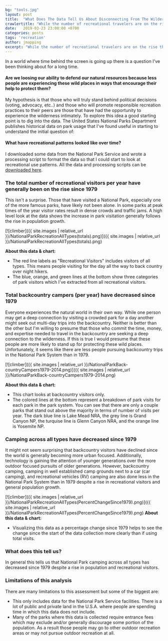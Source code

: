 ```yaml
---
bg: "tools.jpg"
layout: post
title:  "What Does The Data Tell Us About Disconnecting From The Wilderness"
crawlertitle: "While the number of recreational travelers are on the rise the number of backcountry travelers are declining. A loss of people with personal experiences in the wilderness could lead to a loss of people personally invested in protecting wild places."
date:   2019-03-23 23:00:00 +0700
categories: posts
tags: 'recreation'
author: jmapping
excerpt: "While the number of recreational travelers are on the rise the number of backcountry travelers are declining. A loss of people with personal experiences in the wilderness could lead to a loss of people personally invested in protecting wild places."
---
```


In a world where time behind the screen is going up there is a question I've been thinking about for a long time.

#### Are we loosing our ability to defend our natural resources because less people are experiencing these wild places in ways that encourage their help to protect them?

My hypothesis is that those who will truly stand behind political decisions (voting, advocacy, etc..) and those who will promote responsible recreation practices to their peers are those that have had the opportunity to experience the wilderness intimately. To explore this idea a good starting point is to dig into the data. The United States National Parks Department publishes historical data on park usage that I've found useful in starting to understand the initial question of:

#### What have recreational patterns looked like over time?

I downloaded some data from the National Park Service and wrote a processing script to format the data so that I could start to look at recreational use patterns. All the data and processing scripts can be [downloaded here](https://github.com/justinlewis/recreation).


### The total number of recreational visitors per year have generally been on the rise since 1979
This isn't a surprise. Those that have visited a National Park, especially one of the more famous parks, have likely not been alone. In some parks at peak times of the year visitor rates result in dense crowds and traffic jams. A high level look at the data shows the increase in park visitation generally follows the rise in population growth.

[![climber]({{ site.images | relative_url }}/NationalParkRecreationAllTypes(totals).png)]({{ site.images | relative_url }}/NationalParkRecreationAllTypes(totals).png)

<b>About this data & chart:</b>  
* The red line labels as "Recreational Visitors" includes visitors of all types. This means people visiting for the day all the way to back country over night hikers.
* The blue, orange, and green lines at the bottom show three categories of park visitors which I've extracted from all recreational visitors.


### Total backcountry campers (per year) have decreased since 1979
Everyone experiences the natural world in their own way. While one person may get a deep connection by visiting a crowded park for a day another might seek out multi-day trips into the backcountry. Neither is better than the other but I'm willing to presume that those who commit the time, money, and expertise needed to travel in the backcountry are seeking a deep connection to the wilderness. If this is true I would presume that these people are more likely to stand up for protecting these wild places. Unfortunately, it seems like there are less people pursuing backcountry trips in the National Park System than in 1979.

[![climber]({{ site.images | relative_url }}/NationalParkBack-countryCampers1979-2014.png)]({{ site.images | relative_url }}/NationalParkBack-countryCampers1979-2014.png)

<b>About this data & chart:</b>  
* This chart looks at backcountry visitors only.
* The colored lines at the bottom represent a breakdown of park visits for each park in the park system. You can see that there are only a couple parks that stand out above the majority in terms of number of visits per year. The dark blue line is Lake Mead NRA, the grey line is Grand Canyon NP, the turquise line is Glenn Canyon NRA, and the orange line is Yosemite NP.


### Camping across all types have decreased since 1979
It might not seem surprising that backcountry visitors have declined since the world is generally becoming more urban focused. Additionally, technology is gaining the attention of younger generations over the more outdoor focused pursuits of older generations. However, backcountry camping, camping in well established camp grounds next to a car (car camping), and recreational vehicles (RV) camping are also done less in the National Park System than in 1979 despite a rise in recreational visitors and general population growth.

[![climber]({{ site.images | relative_url }}/NationalParkRecreationAllTypes(PercentChangeSince1979).png)]({{ site.images | relative_url }}/NationalParkRecreationAllTypes(PercentChangeSince1979).png)
<b>About this data & chart:</b>  
* Visualizing this data as a percentage change since 1979 helps to see the change since the start of the data collection more clearly than if using total visits.

### What does this tell us?
In general this tells us that National Park camping across all types has decreased since 1979 despite a rise in population and recreational visitors.

### Limitations of this analysis
There are many limitations to this assessment but some of the biggest are:
* This only includes data for the National Park Service facilities. There is a lot of public and private land in the U.S.A. where people are spending time in which this data does not include.
* Many of the parks where this data is collected require entrance fees which may exclude and/or generally discourage some portion of the population. As a result those people may go to other outdoor recreation areas or may not pursue outdoor recreation at all.
